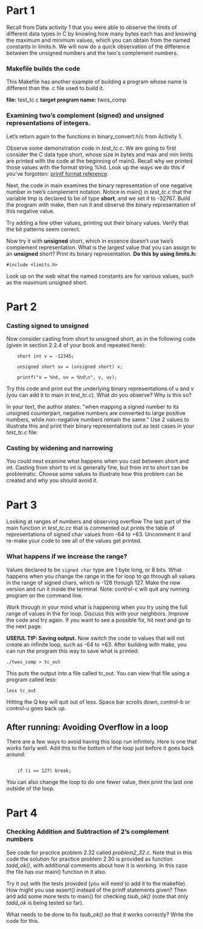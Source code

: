 # Part 1

Recall from Data activity 1 that you were able to observe the limits of
different data types in C by knowing how many bytes each has and knowing the
maximum and minimum values, which you can obtain from the named constants in
limits.h. We will now do a quick observation of the difference between the
unsigned numbers and the two's complement numbers.

### Makefile builds the code

This Makefile has another example of building a program whose name is different
than the .c file used to build it.

**file:** test_tc.c **target program name:** twos_comp

### Examining two’s complement (signed) and unsigned representations of integers.

Let’s return again to the functions in binary_convert.h/c from Activity 1.  

Observe some demonstration code in *test_tc.c*.  We are going to first consider
the C data type short, whose size in bytes and max and min limits are printed
with the code at the beginning of main().  Recall why we printed those values
with the format string %hd. Look up the ways we do this if you've forgotten:
[printf format reference](http://www.cplusplus.com/reference/cstdio/printf/).

Next, the code in main examines the binary representation of one negative number
in two’s complement notation. Notice in main() in *test_tc.c* that the variable
tmp is declared to be of type **short**, and we set it to -32767. Build the
program with make, then run it and observe the binary representation of this
negative value.  

Try  adding a few other values, printing out their binary values. Verify that
the bit patterns seem correct. 

Now try it with **unsigned** short, which in essence doesn’t use two’s
complement representation.  What is the largest value that you can assign to an
**unsigned** short?  Print its binary representation. **Do this by using
limits.h:**

	#include <limits.h>

Look up on the web what the named constants are for various values, such as the
maximum unsigned short.



# Part 2


### Casting signed to unsigned

Now consider casting from short to unsigned short, as in the following code
(given in section 2.2.4 of your book and repeated here):

		short int v = -12345;

		unsigned short uv = (unsigned short) v;

		printf("v = %hd, uv = %hd\n", v, uv);

Try this code and print out the underlying binary representations of u and v
(you can add it to main in *test_tc.c*). What do you observe? Why is this so?

In your text, the author states: "when mapping a signed number to its unsigned
counterpart, negative numbers are converted to large positive numbers, while
non-negative numbers remain the same." Use 2 values to illustrate this and print
their binary representations out as test cases in your *test_tc.c* file.

### Casting by widening and narrowing

You could next examine what happens when you cast between short and int.
Casting from short to int is generally fine, but from int to short can be
problematic.  Choose some values to illustrate how this problem can be created
and why you should avoid it.


# Part 3

Looking at ranges of numbers and observing overflow The last part of the
main function in *test_tc.cc* that is commented out prints the table of
representations of signed char values from -64 to +63. Uncomment it and re-make
your code to see all of the values get printed.  


### What happens if we increase the range?

Values declared to be `signed char` type are 1 byte long, or 8 bits.  What
happens when you change the range in the for loop to go through all values in
the range of signed chars, which is -128  through 127.  Make the new version and
run it inside the terminal. Note: control-c will quit any running program on the
command line.

Work through in your mind what is happening when you try using the full range of
values in the for loop. Discuss this with your neighbors. Improve the code and
try again. If you want to see a possible fix, hit next and go to the next page.

**USEfUL TIP: Saving output.** Now switch the code to values that will
not create an infinite loop, such as -64 to +63. After building with make, you
can run the program this way to save what is printed:

	./twos_comp > tc_out

This puts the output into a file called tc_out. You can view that file using a
program called less:

	less tc_out

Hitting the Q key will quit out of less. Space bar scrolls down, control-b or
control-u goes back up.

## After running: Avoiding Overflow in a loop

There are a few ways to avoid having this loop run infinitely. Here is one that
works fairly well. Add this to the bottom of the loop just before it goes back
around:

```

    if (i == 127) break;

```

You can also change the loop to do one fewer value, then print the last one
outside of the loop.



# Part 4

### Checking Addition and Subtraction of 2’s complement numbers

See code for practice problem 2.32 called *problem2_32.c*.  Note that in this
code the solution for practice problem 2.30 is provided as function *tadd_ok()*,
with additional comments about how it is working. In this case the file has our
main() function in it also.

Try it out with the tests provided (you will need to add it to the makefile).
How might you use  assert() instead of the printf statements given? Then and add
some more tests to main() for checking *tsub_ok()*  (note that only *tadd_ok* is
being tested so far).  

What needs to be done to fix *tsub_ok()* so that it works correctly?  Write the
code for this.
